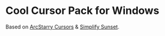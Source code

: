 # Cool Cursor Pack for Windows

Based on [ArcStarry Cursors](https://www.deviantart.com/alexgal23/art/ArcStarry-Cursors-935593447) & [Simplify Sunset](https://www.deviantart.com/dpcdpc11/art/Simplify-Sunset-Windows-Cursors-886272238).
